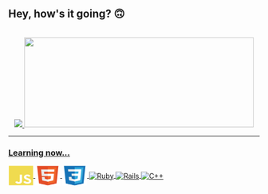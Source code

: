 ## Hey, how's it going? 🙃

<div align="center">
  <a href="https://github.com/tas48"><br>
  <img height="180em" src="https://github-readme-stats.vercel.app/api?username=tas48&show_icons=true&theme=dark"/>
  <img height="180em" width="460" src="https://github-readme-stats.vercel.app/api/top-langs/?username=tas48&layout=compact&theme=dark"/> 
</div>
  <div style="display: inline_block">
    <hr>
    <h3>Learning now...</h3>
  
  <img align="center" alt="Javascript" height="40" width="50" src="https://raw.githubusercontent.com/devicons/devicon/master/icons/javascript/javascript-plain.svg">
  <!-- <img align="center" alt="Tas-Ts" height="30" width="40" src="https://raw.githubusercontent.com/devicons/devicon/master/icons/typescript/typescript-plain.svg">
    -->
  <img align="center" alt="HTML" height="40" width="50" src="https://raw.githubusercontent.com/devicons/devicon/master/icons/html5/html5-original.svg">
  <img align="center" alt="CSS" height="40" width="50" src="https://raw.githubusercontent.com/devicons/devicon/master/icons/css3/css3-original.svg">
  <img align="center" alt="Ruby" height="40" width="50" src="https://cdn.jsdelivr.net/gh/devicons/devicon/icons/ruby/ruby-plain.svg" />
  <img align="center" alt="Rails" height="40" width="50" src="https://cdn.jsdelivr.net/gh/devicons/devicon/icons/rails/rails-plain.svg" />
  <img align="center" alt="C++" height="40" width="50"src="https://cdn.jsdelivr.net/gh/devicons/devicon/icons/cplusplus/cplusplus-original.svg" />
            
          
</div>
 
